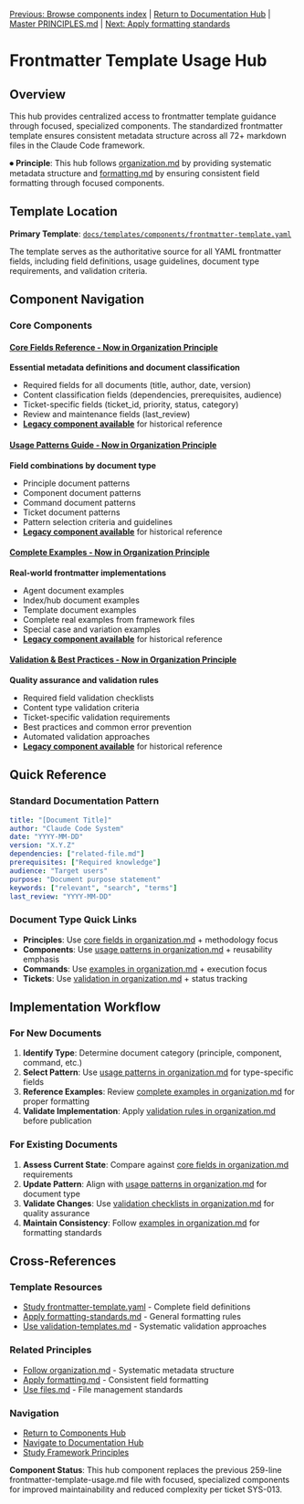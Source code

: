
[Previous: Browse components index](README.md) | [Return to Documentation Hub](../philosophy/index.md) | [Master PRINCIPLES.md](principles/PRINCIPLES.md) | [Next: Apply formatting standards](formatting-standards.md)

# Frontmatter Template Usage Hub

## Overview

This hub provides centralized access to frontmatter template guidance through focused, specialized components. The standardized frontmatter template ensures consistent metadata structure across all 72+ markdown files in the Claude Code framework.

⏺ **Principle**: This hub follows [organization.md](../../principles/organization.md) by providing systematic metadata structure and [formatting.md](../../principles/formatting.md) by ensuring consistent field formatting through focused components.

## Template Location

**Primary Template**: [`docs/templates/components/frontmatter-template.yaml`](frontmatter-template.yaml)

The template serves as the authoritative source for all YAML frontmatter fields, including field definitions, usage guidelines, document type requirements, and validation criteria.

## Component Navigation

### Core Components

#### [Core Fields Reference - Now in Organization Principle](../principles/organization.md#documentation-metadata-standards)
**Essential metadata definitions and document classification**
- Required fields for all documents (title, author, date, version)
- Content classification fields (dependencies, prerequisites, audience)
- Ticket-specific fields (ticket_id, priority, status, category)
- Review and maintenance fields (last_review)
- **[Legacy component available](frontmatter-core-fields.md)** for historical reference

#### [Usage Patterns Guide - Now in Organization Principle](../principles/organization.md#document-type-patterns)
**Field combinations by document type**
- Principle document patterns
- Component document patterns
- Command document patterns
- Ticket document patterns
- Pattern selection criteria and guidelines
- **[Legacy component available](frontmatter-usage-patterns.md)** for historical reference

#### [Complete Examples - Now in Organization Principle](../principles/organization.md#field-format-examples)
**Real-world frontmatter implementations**
- Agent document examples
- Index/hub document examples
- Template document examples
- Complete real examples from framework files
- Special case and variation examples
- **[Legacy component available](frontmatter-examples.md)** for historical reference

#### [Validation & Best Practices - Now in Organization Principle](../principles/organization.md#validation-requirements)
**Quality assurance and validation rules**
- Required field validation checklists
- Content type validation criteria
- Ticket-specific validation requirements
- Best practices and common error prevention
- Automated validation approaches
- **[Legacy component available](frontmatter-validation.md)** for historical reference

## Quick Reference

### Standard Documentation Pattern
```yaml
title: "[Document Title]"
author: "Claude Code System"
date: "YYYY-MM-DD"
version: "X.Y.Z"
dependencies: ["related-file.md"]
prerequisites: ["Required knowledge"]
audience: "Target users"
purpose: "Document purpose statement"
keywords: ["relevant", "search", "terms"]
last_review: "YYYY-MM-DD"
```

### Document Type Quick Links
- **Principles**: Use [core fields in organization.md](../principles/organization.md#document-type-patterns) + methodology focus
- **Components**: Use [usage patterns in organization.md](../principles/organization.md#document-type-patterns) + reusability emphasis
- **Commands**: Use [examples in organization.md](../principles/organization.md#field-format-examples) + execution focus
- **Tickets**: Use [validation in organization.md](../principles/organization.md#validation-requirements) + status tracking

## Implementation Workflow

### For New Documents
1. **Identify Type**: Determine document category (principle, component, command, etc.)
2. **Select Pattern**: Use [usage patterns in organization.md](../principles/organization.md#document-type-patterns) for type-specific fields
3. **Reference Examples**: Review [complete examples in organization.md](../principles/organization.md#field-format-examples) for proper formatting
4. **Validate Implementation**: Apply [validation rules in organization.md](../principles/organization.md#validation-requirements) before publication

### For Existing Documents
1. **Assess Current State**: Compare against [core fields in organization.md](../principles/organization.md#core-metadata-requirements) requirements
2. **Update Pattern**: Align with [usage patterns in organization.md](../principles/organization.md#document-type-patterns) for document type
3. **Validate Changes**: Use [validation checklists in organization.md](../principles/organization.md#validation-requirements) for quality assurance
4. **Maintain Consistency**: Follow [examples in organization.md](../principles/organization.md#field-format-examples) for formatting standards

## Cross-References

### Template Resources
- [Study frontmatter-template.yaml](frontmatter-template.yaml) - Complete field definitions
- [Apply formatting-standards.md](formatting-standards.md) - General formatting rules
- [Use validation-templates.md](../principles/validation.md#template-integration) - Systematic validation approaches

### Related Principles
- [Follow organization.md](../../principles/organization.md) - Systematic metadata structure
- [Apply formatting.md](../../principles/formatting.md) - Consistent field formatting
- [Use files.md](../../principles/files.md) - File management standards

### Navigation
- [Return to Components Hub](README.md)
- [Navigate to Documentation Hub](../philosophy/index.md)
- [Study Framework Principles](principles/PRINCIPLES.md)


**Component Status**: This hub component replaces the previous 259-line frontmatter-template-usage.md file with focused, specialized components for improved maintainability and reduced complexity per ticket SYS-013.
